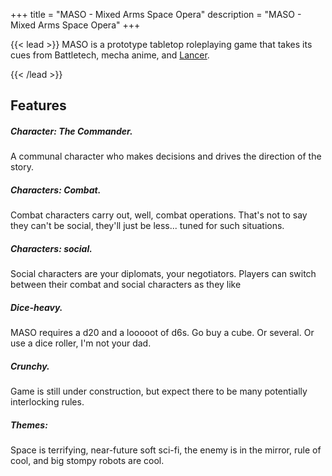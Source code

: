 +++
title = "MASO - Mixed Arms Space Opera"
description = "MASO - Mixed Arms Space Opera"
+++

{{< lead >}}
MASO is a prototype tabletop roleplaying game that takes its cues from Battletech, mecha anime, and [Lancer](https://massif-press.itch.io/corebook-pdf).  

{{< /lead >}}


## Features

<div class="row py-3 mb-5">
	<div class="col-md-4">
		<div class="card flex-row border-0">
			<div class="mt-3">
				<span class="fas fa-comments fa-2x text-primary"></span>
			</div>
			<div class="card-body pl-2">
				<h5 class="card-title">
					Character: The Commander.
				</h5>
				<p class="card-text text-muted">
					A communal character who makes decisions and drives the direction of the story.
				</p>
			</div>
		</div>
	</div>
	<div class="col-md-4">
		<div class="card flex-row border-0">
			<div class="mt-3">
				<span class="fas fa-robot fa-2x text-primary"></span>
			</div>
			<div class="card-body pl-2">
				<h5 class="card-title">
					Characters: Combat.
				</h5>
				<p class="card-text text-muted">
					Combat characters carry out, well, combat operations. That's not to say they can't be social, they'll just be less... tuned for such situations.
				</p>
			</div>
		</div>
	</div>
	<div class="col-md-4">
		<div class="card flex-row border-0">
			<div class="mt-3">
				<span class="fas fa-project-diagram fa-2x text-primary"></span>
			</div>
			<div class="card-body pl-2">
				<h5 class="card-title">
					Characters: social.
				</h5>
				<p class="card-text text-muted">
					Social characters are your diplomats, your negotiators. Players can switch between their combat and social characters as they like
				</p>
			</div>
		</div>
	</div>
	<div class="col-md-4">
		<div class="card flex-row border-0">
			<div class="mt-3">
				<span class="fas fa-dice-d20 fa-2x text-primary"></span>
			</div>
			<div class="card-body pl-2">
				<h5 class="card-title">
					Dice-heavy.
				</h5>
				<p class="card-text text-muted">
					MASO requires a d20 and a looooot of d6s. Go buy a cube. Or several. Or use a dice roller, I'm not your dad.
				</p>
			</div>
		</div>
	</div>
	<div class="col-md-4">
		<div class="card flex-row border-0">
			<div class="mt-3">
				<span class="fas fa-dice fa-2x text-primary"></span>
			</div>
			<div class="card-body pl-2">
				<h5 class="card-title">
					Crunchy.
				</h5>
				<p class="card-text text-muted">
					Game is still under construction, but expect there to be many potentially interlocking rules.
				</p>
			</div>
		</div>
	</div>
	<div class="col-md-4">
		<div class="card flex-row border-0">
			<div class="mt-3">
				<span class="fas fa-feather-alt fa-2x text-primary"></span>
			</div>
			<div class="card-body pl-2">
				<h5 class="card-title">
					Themes: 
				</h5>
				<p class="card-text text-muted">
					Space is terrifying, near-future soft sci-fi, the enemy is in the mirror, rule of cool, and big stompy robots are cool.
				</p>
			</div>
		</div>
	</div>
</div>